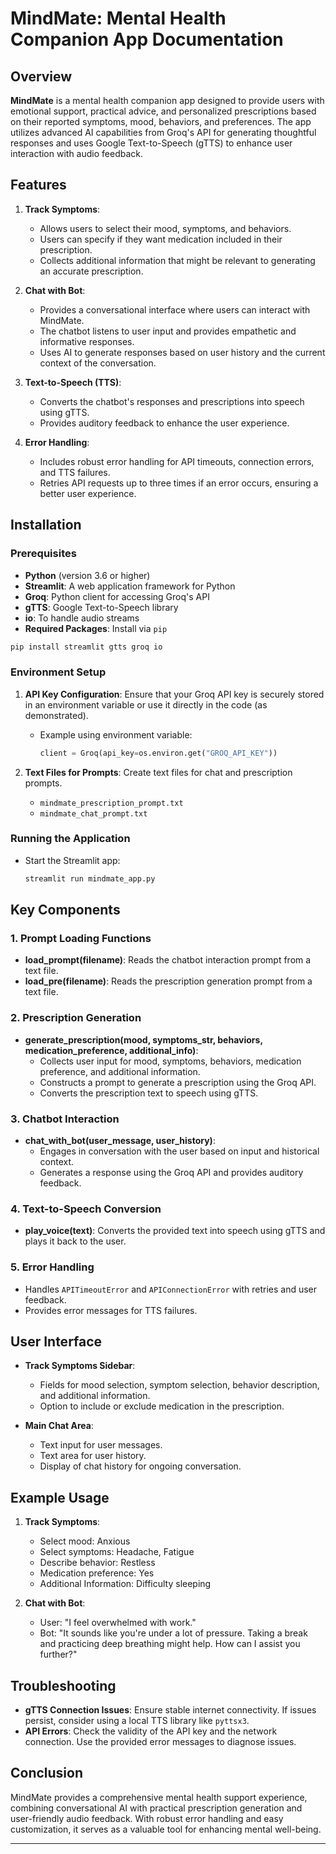
# MindMate: Mental Health Companion App Documentation

## Overview

**MindMate** is a mental health companion app designed to provide users with emotional support, practical advice, and personalized prescriptions based on their reported symptoms, mood, behaviors, and preferences. The app utilizes advanced AI capabilities from Groq's API for generating thoughtful responses and uses Google Text-to-Speech (gTTS) to enhance user interaction with audio feedback.

## Features

1. **Track Symptoms**:
   - Allows users to select their mood, symptoms, and behaviors.
   - Users can specify if they want medication included in their prescription.
   - Collects additional information that might be relevant to generating an accurate prescription.

2. **Chat with Bot**:
   - Provides a conversational interface where users can interact with MindMate.
   - The chatbot listens to user input and provides empathetic and informative responses.
   - Uses AI to generate responses based on user history and the current context of the conversation.

3. **Text-to-Speech (TTS)**:
   - Converts the chatbot's responses and prescriptions into speech using gTTS.
   - Provides auditory feedback to enhance the user experience.

4. **Error Handling**:
   - Includes robust error handling for API timeouts, connection errors, and TTS failures.
   - Retries API requests up to three times if an error occurs, ensuring a better user experience.

## Installation

### Prerequisites

- **Python** (version 3.6 or higher)
- **Streamlit**: A web application framework for Python
- **Groq**: Python client for accessing Groq's API
- **gTTS**: Google Text-to-Speech library
- **io**: To handle audio streams
- **Required Packages**: Install via `pip`

```bash
pip install streamlit gtts groq io
```

### Environment Setup

1. **API Key Configuration**: Ensure that your Groq API key is securely stored in an environment variable or use it directly in the code (as demonstrated).
   - Example using environment variable: 
     ```python
     client = Groq(api_key=os.environ.get("GROQ_API_KEY"))
     ```

2. **Text Files for Prompts**: Create text files for chat and prescription prompts.
   - `mindmate_prescription_prompt.txt`
   - `mindmate_chat_prompt.txt`

### Running the Application

- Start the Streamlit app:
  ```bash
  streamlit run mindmate_app.py
  ```

## Key Components

### 1. **Prompt Loading Functions**

- **load_prompt(filename)**: Reads the chatbot interaction prompt from a text file.
- **load_pre(filename)**: Reads the prescription generation prompt from a text file.

### 2. **Prescription Generation**

- **generate_prescription(mood, symptoms_str, behaviors, medication_preference, additional_info)**:
  - Collects user input for mood, symptoms, behaviors, medication preference, and additional information.
  - Constructs a prompt to generate a prescription using the Groq API.
  - Converts the prescription text to speech using gTTS.

### 3. **Chatbot Interaction**

- **chat_with_bot(user_message, user_history)**:
  - Engages in conversation with the user based on input and historical context.
  - Generates a response using the Groq API and provides auditory feedback.

### 4. **Text-to-Speech Conversion**

- **play_voice(text)**: Converts the provided text into speech using gTTS and plays it back to the user.

### 5. **Error Handling**

- Handles `APITimeoutError` and `APIConnectionError` with retries and user feedback.
- Provides error messages for TTS failures.

## User Interface

- **Track Symptoms Sidebar**:
  - Fields for mood selection, symptom selection, behavior description, and additional information.
  - Option to include or exclude medication in the prescription.

- **Main Chat Area**:
  - Text input for user messages.
  - Text area for user history.
  - Display of chat history for ongoing conversation.

## Example Usage

1. **Track Symptoms**:
   - Select mood: Anxious
   - Select symptoms: Headache, Fatigue
   - Describe behavior: Restless
   - Medication preference: Yes
   - Additional Information: Difficulty sleeping

2. **Chat with Bot**:
   - User: "I feel overwhelmed with work."
   - Bot: "It sounds like you're under a lot of pressure. Taking a break and practicing deep breathing might help. How can I assist you further?"

## Troubleshooting

- **gTTS Connection Issues**: Ensure stable internet connectivity. If issues persist, consider using a local TTS library like `pyttsx3`.
- **API Errors**: Check the validity of the API key and the network connection. Use the provided error messages to diagnose issues.

## Conclusion

MindMate provides a comprehensive mental health support experience, combining conversational AI with practical prescription generation and user-friendly audio feedback. With robust error handling and easy customization, it serves as a valuable tool for enhancing mental well-being.

---
